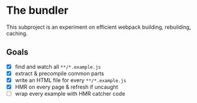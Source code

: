 # The bundler

This subproject is an experiment on efficient webpack building, rebuilding, caching.

## Goals

- [x] find and watch all `**/*.example.js`
- [x] extract & precompile common parts
- [x] write an HTML file for every `**/*.example.js`
- [x] HMR on every page & refresh if uncaught
- [ ] wrap every example with HMR catcher code
